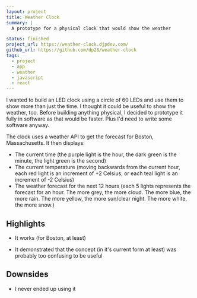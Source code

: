 ```yaml
---
layout: project
title: Weather Clock
summary: |
  A prototype for a physical clock that would show the weather

status: finished
project_url: https://weather-clock.djpdev.com/
github_url: https://github.com/dp28/weather-clock
tags:
  - project
  - app
  - weather
  - javascript
  - react
---
```


I wanted to build an LED clock using a circle of 60 LEDs and use them to show
more than just the time. I thought it could be useful to show the weather, too.
Before building anything physical, I decided to prototype it fully in software
as that would be faster. Plus I'd need to write some software anyway.

The clock uses a weather API to get the forecast for Boston, Massachusetts. It
then displays:

- The current time (the purple light is the hour, the dark green is the minute,
  the light green is the second)
- The current temperature (moving backwards from the current hour, each red
  light is an increment of +2 Celsius, or each teal light is an increment of -2
  Celsius)
- The weather forecast for the next 12 hours (each 5 lights represents the
  forecast for an hour. The more grey, the more cloud. The more blue, the more
  rain. The more yellow, the more sun/clear night. The more white, the more snow.)

## Highlights

- It works (for Boston, at least)

- It demonstrated that the concept (in it's current form at least) was probably
  too confusing to be useful

## Downsides

- I never ended up using it
